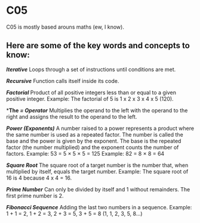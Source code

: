 # C05 

C05 is mostly based arouns maths (ew, I know).

## Here are some of the key words and concepts to know:

***Iterative***
Loops through a set of instructions until conditions are met.

***Recursive***
Function calls itself inside its code.

***Factorial***
Product of all positive integers less than or equal to a given positive integer.
Example: The factorial of 5 is 1 x 2 x 3 x 4 x 5 (120).

***The *= Operator***
Multiplies the operand to the left with the operand to the right and assigns the result to the operand to the left.

***Power (Exponents)***
A number raised to a power represents a product where the same number is used as a repeated factor.
The number is called the base and the power is given by the exponent. The base is the repeated factor (the number multiplied) and the exponent counts the number of factors.
Example: 53 = 5 × 5 × 5 = 125          Example: 82  = 8 × 8 = 64

***Square Root***
The square root of a target number is the number that, when multiplied by itself, equals the target number. 
Example: The square root of 16 is 4 because 4 x 4 = 16.

***Prime Number***
Can only be divided by itself and 1 without remainders. The first prime number is 2.

***Fibonacci Sequence***
Adding the last two numbers in a sequence.
Example: 1 + 1 = 2, 1 + 2 = 3, 2 + 3 = 5, 3 + 5 = 8     (1, 1, 2, 3, 5, 8…)
